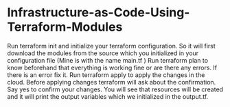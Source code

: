 # Infrastructure-as-Code-Using-Terraform-Modules
Run terraform init and initialize your terraform configuration. So it will first download the modules from the source which you initialized in your configuration file (Mine is with the name main.tf )
Run terraform plan to know beforehand that everything is working fine or are there any errors. If there is an error fix it.
Run terraform apply to apply the changes in the cloud. Before applying changes terraform will ask about the confirmation. Say yes to confirm your changes.
You will see that resources will be created and it will print the output variables which we initialized in the output.tf.
